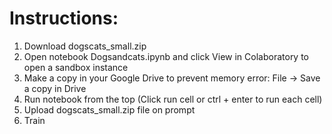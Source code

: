 # Instructions:

1. Download dogscats_small.zip
2. Open notebook Dogsandcats.ipynb and click View in Colaboratory to open a sandbox instance
3. Make a copy in your Google Drive to prevent memory error: File -> Save a copy in Drive
4. Run notebook from the top (Click run cell or ctrl + enter to run each cell)
5. Upload dogscats_small.zip file on prompt
6. Train
